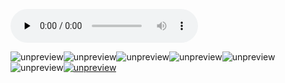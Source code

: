 <audio id="audio" title="期中测试 | 10道高并发系统设计题目自测" controls="" preload="none"><source id="mp3" src="https://static001.geekbang.org/resource/audio/ea/e8/ea68872251d3756bf4e87c0e00d4d0e8.mp3"></audio>

<img src="https://static001.geekbang.org/resource/image/0d/c9/0de41d53c767f04149c365014e53bbc9.jpg" alt="unpreview"><img src="https://static001.geekbang.org/resource/image/88/da/88786b56bbd1f5d19bd924e5c3b982da.jpg" alt="unpreview"><img src="https://static001.geekbang.org/resource/image/61/96/618f33da857e9180302feca801826496.jpg" alt="unpreview"><img src="https://static001.geekbang.org/resource/image/f9/af/f9a1d75d3d1df97ee1ddfd6cc313a6af.jpg" alt="unpreview"><img src="https://static001.geekbang.org/resource/image/09/d2/096ceab6ed7e91d6fd8b465a6829d4d2.jpg" alt="unpreview"><img src="https://static001.geekbang.org/resource/image/50/a9/507bce509859f34f3b70a4e07844dea9.jpg" alt="unpreview">[<img src="https://static001.geekbang.org/resource/image/7f/13/7f419c3c4fbf9ea57f9e76926e6c6813.jpg" alt="unpreview">](https://time.geekbang.org/column/article/162811)
